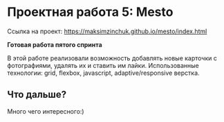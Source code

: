 # Проектная работа 5: Mesto

Ссылка на проект: https://maksimzinchuk.github.io/mesto/index.html

**Готовая работа пятого спринта**

В этой работе реализовали возможность добавлять новые карточки с фотографиями, удалять их и ставить им лайки.
Использованные технологии: grid, flexbox, javascript, adaptive/responsive верстка.



## **Что дальше?**

Много чего интересного:)

